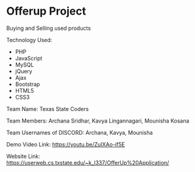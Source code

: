 # Offerup Project
Buying and Selling used products

Technology Used:

* PHP
* JavaScript
* MySQL
* jQuery
* Ajax
* Bootstrap
* HTML5
* CSS3


Team Name: Texas State Coders

Team Members: 
      Archana Sridhar, Kavya Lingannagari, Mounisha Kosana
      
Team Usernames of DISCORD:
      Archana, Kavya, Mounisha
      
Demo Video Link: https://youtu.be/ZuIXAo-if5E

Website Link: https://userweb.cs.txstate.edu/~k_l337/OfferUp%20Application/
      
    

